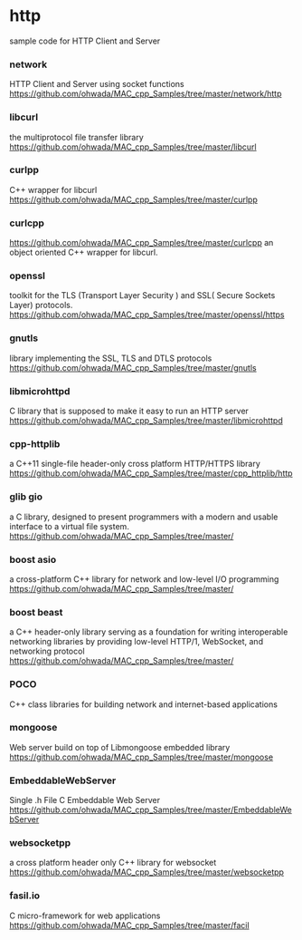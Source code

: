 http
===============

sample code for HTTP Client and Server <br/>

### network  
HTTP Client and Server  using socket functions   
https://github.com/ohwada/MAC_cpp_Samples/tree/master/network/http   

### libcurl  
the multiprotocol file transfer library  
https://github.com/ohwada/MAC_cpp_Samples/tree/master/libcurl 

### curlpp  
C++ wrapper for libcurl 
https://github.com/ohwada/MAC_cpp_Samples/tree/master/curlpp 

### curlcpp  
https://github.com/ohwada/MAC_cpp_Samples/tree/master/curlcpp
an object oriented C++ wrapper for libcurl. 

### openssl
toolkit for the TLS (Transport Layer Security )  and SSL( Secure Sockets Layer) protocols.  
https://github.com/ohwada/MAC_cpp_Samples/tree/master/openssl/https  

### gnutls  
library implementing the SSL, TLS and DTLS protocols 
https://github.com/ohwada/MAC_cpp_Samples/tree/master/gnutls   

### libmicrohttpd  
C library that is supposed to make it easy to run an HTTP server  
https://github.com/ohwada/MAC_cpp_Samples/tree/master/libmicrohttpd   

### cpp-httplib
a C++11 single-file header-only cross platform HTTP/HTTPS library    
https://github.com/ohwada/MAC_cpp_Samples/tree/master/cpp_httplib/http   

### glib gio
 a C library, designed to present programmers with a modern and usable interface to a virtual file system. 
https://github.com/ohwada/MAC_cpp_Samples/tree/master/

### boost asio
a cross-platform C++ library for network and low-level I/O programming 
https://github.com/ohwada/MAC_cpp_Samples/tree/master/

### boost beast
 a C++ header-only library serving as a foundation for writing interoperable networking libraries by providing low-level HTTP/1, WebSocket, and networking protocol 
https://github.com/ohwada/MAC_cpp_Samples/tree/master/

### POCO
C++ class libraries for building network and internet-based applications   

### mongoose
Web server build on top of Libmongoose embedded library
https://github.com/ohwada/MAC_cpp_Samples/tree/master/mongoose

### EmbeddableWebServer
Single .h File C Embeddable Web Server  
https://github.com/ohwada/MAC_cpp_Samples/tree/master/EmbeddableWebServer

### websocketpp
a cross platform header only C++ library for websocket
https://github.com/ohwada/MAC_cpp_Samples/tree/master/websocketpp

### fasil.io
C micro-framework for web applications  
https://github.com/ohwada/MAC_cpp_Samples/tree/master/facil
